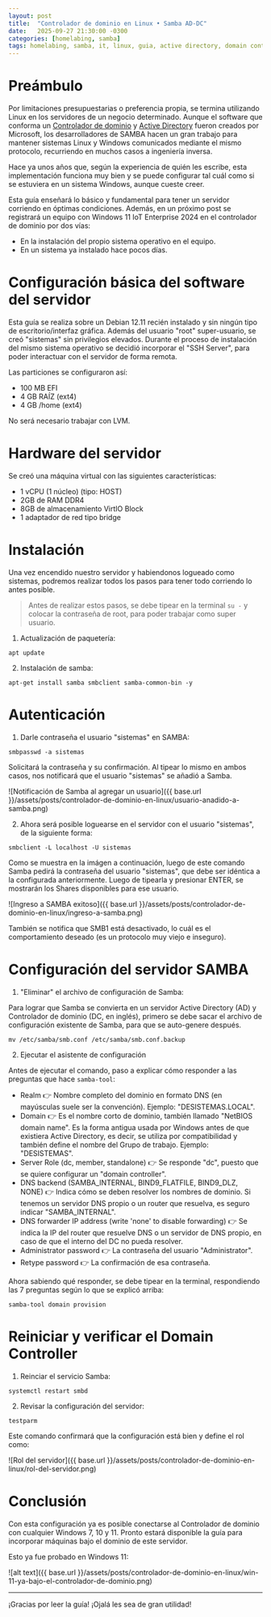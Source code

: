 ```yaml
---
layout: post
title:  "Controlador de dominio en Linux • Samba AD-DC"
date:   2025-09-27 21:30:00 -0300
categories: [homelabing, samba]
tags: homelabing, samba, it, linux, guia, active directory, domain controller, linux, samba-ad-dc
---
```


# Preámbulo

Por limitaciones presupuestarias o preferencia propia, se termina utilizando Linux en los servidores de un negocio determinado. Aunque el software que conforma un [Controlador de dominio](https://es.wikipedia.org/wiki/Controlador_de_dominio) y [Active Directory](https://es.wikipedia.org/wiki/Active_Directory) fueron creados por Microsoft, los desarrolladores de SAMBA hacen un gran trabajo para mantener sistemas Linux y Windows comunicados mediante el mismo protocolo, recurriendo en muchos casos a ingeniería inversa.

Hace ya unos años que, según la experiencia de quién les escribe, esta implementación funciona muy bien y se puede configurar tal cuál como si se estuviera en un sistema Windows, aunque cueste creer.

Esta guía enseñará lo básico y fundamental para tener un servidor corriendo en óptimas condiciones. Además, en un próximo post se registrará un equipo con Windows 11 IoT Enterprise 2024 en el controlador de dominio por dos vías:
- En la instalación del propio sistema operativo en el equipo.
- En un sistema ya instalado hace pocos días.

# Configuración básica del software del servidor

Esta guía se realiza sobre un Debian 12.11 recién instalado y sin ningún tipo de escritorio/interfaz gráfica. 
Además del usuario "root" super-usuario, se creó "sistemas" sin privilegios elevados.
Durante el proceso de instalación del mismo sistema operativo se decidió incorporar el "SSH Server", para poder interactuar con el servidor de forma remota.

Las particiones se configuraron así:
- 100 MB EFI
- 4 GB RAÍZ (ext4)
- 4 GB /home (ext4)

No será necesario trabajar con LVM.

# Hardware del servidor

Se creó una máquina virtual con las siguientes características:
- 1 vCPU (1 núcleo) (tipo: HOST)
- 2GB de RAM DDR4
- 8GB de almacenamiento VirtIO Block
- 1 adaptador de red tipo bridge

# Instalación

Una vez encendido nuestro servidor y habiendonos logueado como sistemas, podremos realizar todos los pasos para tener todo corriendo lo antes posible.

> Antes de realizar estos pasos, se debe tipear en la terminal `su -` y colocar la contraseña de root, para poder trabajar como super usuario.

1. Actualización de paquetería:

```
apt update
```

2. Instalación de samba:

```
apt-get install samba smbclient samba-common-bin -y
```

# Autenticación

1. Darle contraseña el usuario "sistemas" en SAMBA:

```
smbpasswd -a sistemas
```

Solicitará la contraseña y su confirmación. Al tipear lo mismo en ambos casos, nos notificará que el usuario "sistemas" se añadió a Samba.

![Notificación de Samba al agregar un usuario]({{ base.url }}/assets/posts/controlador-de-dominio-en-linux/usuario-anadido-a-samba.png)

2. Ahora será posible loguearse en el servidor con el usuario "sistemas", de la siguiente forma:

```
smbclient -L localhost -U sistemas
```

Como se muestra en la imágen a continuación, luego de este comando Samba pedirá la contraseña del usuario "sistemas", que debe ser idéntica a la configurada anteriormente. Luego de tipearla y presionar ENTER, se mostrarán los Shares disponibles para ese usuario.

![Ingreso a SAMBA exitoso]({{ base.url }}/assets/posts/controlador-de-dominio-en-linux/ingreso-a-samba.png)

También se notifica que SMB1 está desactivado, lo cuál es el comportamiento deseado (es un protocolo muy viejo e inseguro).

# Configuración del servidor SAMBA

1. "Eliminar" el archivo de configuración de Samba:

Para lograr que Samba se convierta en un servidor Active Directory (AD) y Controlador de dominio (DC, en inglés), primero se debe sacar el archivo de configuración existente de Samba, para que se auto-genere después. 

```
mv /etc/samba/smb.conf /etc/samba/smb.conf.backup
```

2. Ejecutar el asistente de configuración

Antes de ejecutar el comando, paso a explicar cómo responder a las preguntas que hace `samba-tool`:

- Realm 👉 Nombre completo del dominio en formato DNS (en mayúsculas suele ser la convención). Ejemplo: "DESISTEMAS.LOCAL".
- Domain 👉 Es el nombre corto de dominio, también llamado "NetBIOS domain name". Es la forma antigua usada por Windows antes de que existiera Active Directory, es decir, se utiliza por compatibilidad y también define el nombre del Grupo de trabajo. Ejemplo: "DESISTEMAS".
- Server Role (dc, member, standalone) 👉 Se responde "dc", puesto que se quiere configurar un "domain controller".
- DNS backend (SAMBA_INTERNAL, BIND9_FLATFILE, BIND9_DLZ, NONE) 👉 Indica cómo se deben resolver los nombres de dominio. Si tenemos un servidor DNS propio o un router que resuelva, es seguro indicar "SAMBA_INTERNAL".
- DNS forwarder IP address (write 'none' to disable forwarding) 👉 Se indica la IP del router que resuelve DNS o un servidor de DNS propio, en caso de que el interno del DC no pueda resolver.
- Administrator password 👉 La contraseña del usuario "Administrator".
- Retype password 👉 La confirmación de esa contraseña.

Ahora sabiendo qué responder, se debe tipear en la terminal, respondiendo las 7 preguntas según lo que se explicó arriba:

```
samba-tool domain provision
```

# Reiniciar y verificar el Domain Controller

1. Reinciar el servicio Samba:

```
systemctl restart smbd
```

2. Revisar la configuración del servidor:

```
testparm
```

Este comando confirmará que la configuración está bien y define el rol como:

![Rol del servidor]({{ base.url }}/assets/posts/controlador-de-dominio-en-linux/rol-del-servidor.png)

# Conclusión

Con esta configuración ya es posible conectarse al Controlador de dominio con cualquier Windows 7, 10 y 11. Pronto estará disponible la guía para incorporar máquinas bajo el dominio de este servidor.

Esto ya fue probado en Windows 11:

![alt text]({{ base.url }}/assets/posts/controlador-de-dominio-en-linux/win-11-ya-bajo-el-controlador-de-dominio.png)

---

¡Gracias por leer la guía! ¡Ojalá les sea de gran utilidad!